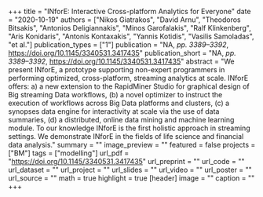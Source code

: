 +++
title = "INforE: Interactive Cross-platform Analytics for Everyone"
date = "2020-10-19"
authors = ["Nikos Giatrakos", "David Arnu", "Theodoros Bitsakis", "Antonios Deligiannakis", "Minos Garofalakis", "Ralf Klinkenberg", "Aris Konidaris", "Antonis Kontaxakis", "Yannis Kotidis", "Vasilis Samoladas", "et al."]
publication_types = ["1"]
publication = "NA, _pp. 3389–3392_, https://doi.org/10.1145/3340531.3417435"
publication_short = "NA, _pp. 3389–3392_, https://doi.org/10.1145/3340531.3417435"
abstract = "We present INforE, a prototype supporting non-expert programmers in performing optimized, cross-platform, streaming analytics at scale. INforE offers: a) a new extension to the RapidMiner Studio for graphical design of Big streaming Data workflows, (b) a novel optimizer to instruct the execution of workflows across Big Data platforms and clusters, (c) a synopses data engine for interactivity at scale via the use of data summaries, (d) a distributed, online data mining and machine learning module. To our knowledge INforE is the first holistic approach in streaming settings. We demonstrate INforE in the fields of life science and financial data analysis."
summary = ""
image_preview = ""
featured = false
projects = ["BM"]
tags = ["modelling"]
url_pdf = "https://doi.org/10.1145/3340531.3417435"
url_preprint = ""
url_code = ""
url_dataset = ""
url_project = ""
url_slides = ""
url_video = ""
url_poster = ""
url_source = ""
math = true
highlight = true
[header]
image = ""
caption = ""
+++
